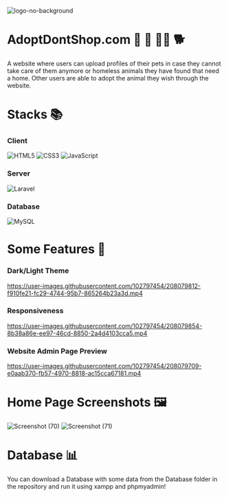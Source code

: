 ![logo-no-background](https://user-images.githubusercontent.com/102797454/207988767-0c6a3e73-0633-46bc-be4e-e01683c2ba33.png)

# AdoptDontShop.com 	:guide_dog: :poodle: :service_dog: :dog2:
A website where users can upload profiles of their pets in case they cannot take care of them anymore or homeless animals they have found that need a home. Other users are able to adopt the animal they wish through the website. 

# Stacks :books:

### Client
![HTML5](https://img.shields.io/badge/html5-%23E34F26.svg?style=for-the-badge&logo=html5&logoColor=white)
![CSS3](https://img.shields.io/badge/css3-%231572B6.svg?style=for-the-badge&logo=css3&logoColor=white)
![JavaScript](https://img.shields.io/badge/javascript-%23323330.svg?style=for-the-badge&logo=javascript&logoColor=%23F7DF1E)

### Server 
![Laravel](https://img.shields.io/badge/laravel-%23FF2D20.svg?style=for-the-badge&logo=laravel&logoColor=white)

### Database
![MySQL](https://img.shields.io/badge/mysql-%2300f.svg?style=for-the-badge&logo=mysql&logoColor=white)

# Some Features :dizzy:

### Dark/Light Theme 
https://user-images.githubusercontent.com/102797454/208079812-f910fe21-fc29-4744-95b7-865264b23a3d.mp4

### Responsiveness
https://user-images.githubusercontent.com/102797454/208079854-8b38a86e-ee97-46cd-8850-2a4d4103cca5.mp4

### Website Admin Page Preview
https://user-images.githubusercontent.com/102797454/208079709-e0aab370-fb57-4970-8818-ac15cca67181.mp4

# Home Page Screenshots :framed_picture:

![Screenshot (70)](https://user-images.githubusercontent.com/102797454/208082099-236b9944-09a4-4b38-8720-22b935d88aaf.png)
![Screenshot (71)](https://user-images.githubusercontent.com/102797454/208082120-2e9aa3ac-accd-4357-a808-a3acc3e85439.png)

# Database :bar_chart:

You can download a Database with some data from the Database folder in the repository and run it using xampp and phpmyadmin!
